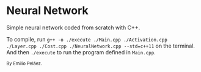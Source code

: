 # Neural Network

Simple neural network coded from scratch with C++.

To compile, run `g++ -o ./execute ./Main.cpp ./Activation.cpp ./Layer.cpp ./Cost.cpp ./NeuralNetwork.cpp --std=c++11` on the terminal. And then `./execute` to run the program defined in `Main.cpp`. 

<sub>By Emilio Peláez.</sub>
